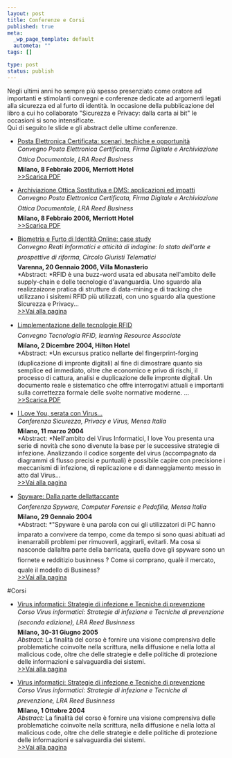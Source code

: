 ```yaml
--- 
layout: post
title: Conferenze e Corsi
published: true
meta: 
  _wp_page_template: default
  autometa: ""
tags: []

type: post
status: publish
---
```

Negli ultimi anni ho sempre più spesso presenziato come oratore ad importanti e stimolanti convegni e conferenze dedicate ad argomenti legati alla sicurezza ed al furto di identità.  In occasione della pubblicazione del libro a cui ho collaborato "Sicurezza e Privacy: dalla carta ai bit" le occasioni si sono intensificate.  
Qui di seguito le slide e gli abstract delle ultime conferenze.

*  [Posta Elettronica Certificata: scenari, techiche e opportunità](/download/20050209_pec_e_archiviazione.pdf)  
    *Convegno Posta Elettronica Certificata, Firma Digitale e Archiviazione Ottica Documentale, LRA Reed Business*  
    **Milano, 8 Febbraio 2006, Merriott Hotel**  
    [>>Scarica PDF](/download/20050209_pec_e_archiviazione.pdf)

*  [Archiviazione Ottica Sostitutiva e DMS: applicazioni ed impatti](/download/20050209_pec_e_archiviazione.pdf)  
    *Convegno Posta Elettronica Certificata, Firma Digitale e Archiviazione Ottica Documentale, LRA Reed Business*  
    **Milano, 8 Febbraio 2006, Merriott Hotel**  
   [>>Scarica PDF](/download/20050209_pec_e_archiviazione.pdf)

*  [Biometria e Furto di Identità Online: case study](http://www.lastknight.com/2006/01/06/biometria-e-convegno-su-reati-informatici)  
    *Convegno Reati Informatici e atticità di indagine: lo stato dell'arte e prospettive di riforma, Circolo Giuristi Telematici*  
    **Varenna, 20 Gennaio 2006, Villa Monasterio**  
    *Abstract: *RFID è una buzz-word usata ed abusata nell'ambito delle supply-chain e delle tecnologie d'avanguardia. Uno sguardo alla realizzaizone pratica di strutture di data-mining e di tracking che utilizzano i sisitemi RFID più utilizzati, con uno sguardo alla questione Sicurezza e Privacy...  
    [>>Vai alla pagina](http://www.lastknight.com/2006/01/06/biometria-e-convegno-su-reati-informatici)

*  [Limplementazione delle tecnologie RFID](/download/GP89.pdf)  
    *Convegno Tecnologia RFID, learning Resource Associate*  
    **Milano, 2 Dicembre 2004, Hilton Hotel**  
    *Abstract: *Un excursus pratico nellarte del fingerprint-forging (duplicazione di impronte digitali) al fine di dimostrare quanto sia semplice ed immediato, oltre che economico e privo di rischi, il processo di cattura, analisi e duplicazione delle impronte digitali. Un documento reale e sistematico che offre interrogativi attuali e importanti sulla correttezza formale delle svolte normative moderne. ...  
    [>>Scarica PDF](/download/GP89.pdf)

*  [I Love You, serata con Virus...](/conferenze/i-love-you/)  
    *Conferenza Sicurezza, Privacy e Virus, Mensa Italia*  
    **Milano, 11 marzo 2004**  
    *Abstract: *Nell'ambito dei Virus Informatici, I love You presenta una serie di novità che sono divenute la base per le successive strategie di infezione. Analizzando il codice sorgente del virus (accompagnato da diagrammi di flusso precisi e puntuali) è possibile capire con precisione i meccanismi di infezione, di replicazione e di danneggiamento messo in atto dal Virus...  
    [>>Vai alla pagina](/conferenze/i-love-you/)

*  [Spyware: Dalla parte dellattaccante](/conferenze/spyware-dalla-parte-dello-attaccante/)  
    *Conferenza Spyware, Computer Forensic e Pedofilia, Mensa Italia*  
    **Milano, 29 Gennaio 2004**   
    *Abstract: *"Spyware è una parola con cui gli utilizzatori di PC hanno imparato a convivere da tempo, come da tempo si sono quasi abituati ad inenarrabili problemi per rimuoverli, aggirarli, evitarli. Ma cosa si nasconde dallaltra parte della barricata, quella dove gli spyware sono un fiornete e redditizio businness ? Come si comprano, qualè il mercato, quale il modello di Business?  
    [>>Vai alla pagina](/conferenze/spyware-dalla-parte-dello-attaccante/)

#Corsi

*  [Virus informatici: Strategie di infezione e Tecniche di prevenzione](/conferenze/corso-virus-informatici-e-tecniche-di-prevenzione/)  
    *Corso Virus informatici: Strategie di infezione e Tecniche di prevenzione (seconda edizione), LRA Reed Businness*  
    **Milano, 30-31 Giugno 2005**   
    *Abstract:* La finalità del corso è fornire una visione comprensiva delle problematiche coinvolte nella scrittura, nella diffusione e nella lotta al malicious code, oltre che delle strategie e delle politiche di protezione delle informazioni e salvaguardia dei sistemi.    
    [>>Vai alla pagina](/conferenze/corso-virus-informatici-e-tecniche-di-prevenzione/)

*  [Virus informatici: Strategie di infezione e Tecniche di prevenzione](/conferenze/corso-virus-informatici-e-tecniche-di-prevenzione/)  
    *Corso Virus informatici: Strategie di infezione e Tecniche di prevenzione, LRA Reed Businness*  
    **Milano, 1 Ottobre 2004**   
    *Abstract:* La finalità del corso è fornire una visione comprensiva delle problematiche coinvolte nella scrittura, nella diffusione e nella lotta al malicious code, oltre che delle strategie e delle politiche di protezione delle informazioni e salvaguardia dei sistemi.  
    [>>Vai alla pagina](/conferenze/corso-virus-informatici-e-tecniche-di-prevenzione/) 
